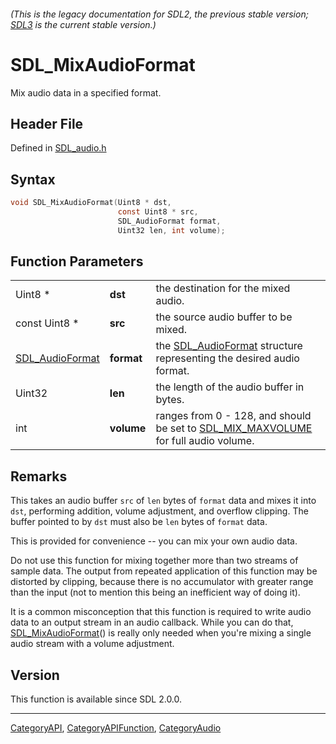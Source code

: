 ###### (This is the legacy documentation for SDL2, the previous stable version; [SDL3](https://wiki.libsdl.org/SDL3/) is the current stable version.)
# SDL_MixAudioFormat

Mix audio data in a specified format.

## Header File

Defined in [SDL_audio.h](https://github.com/libsdl-org/SDL/blob/SDL2/include/SDL_audio.h)

## Syntax

```c
void SDL_MixAudioFormat(Uint8 * dst,
                        const Uint8 * src,
                        SDL_AudioFormat format,
                        Uint32 len, int volume);
```

## Function Parameters

|                                    |            |                                                                                                         |
| ---------------------------------- | ---------- | ------------------------------------------------------------------------------------------------------- |
| Uint8 *                            | **dst**    | the destination for the mixed audio.                                                                    |
| const Uint8 *                      | **src**    | the source audio buffer to be mixed.                                                                    |
| [SDL_AudioFormat](SDL_AudioFormat) | **format** | the [SDL_AudioFormat](SDL_AudioFormat) structure representing the desired audio format.                 |
| Uint32                             | **len**    | the length of the audio buffer in bytes.                                                                |
| int                                | **volume** | ranges from 0 - 128, and should be set to [SDL_MIX_MAXVOLUME](SDL_MIX_MAXVOLUME) for full audio volume. |

## Remarks

This takes an audio buffer `src` of `len` bytes of `format` data and mixes
it into `dst`, performing addition, volume adjustment, and overflow
clipping. The buffer pointed to by `dst` must also be `len` bytes of
`format` data.

This is provided for convenience -- you can mix your own audio data.

Do not use this function for mixing together more than two streams of
sample data. The output from repeated application of this function may be
distorted by clipping, because there is no accumulator with greater range
than the input (not to mention this being an inefficient way of doing it).

It is a common misconception that this function is required to write audio
data to an output stream in an audio callback. While you can do that,
[SDL_MixAudioFormat](SDL_MixAudioFormat)() is really only needed when
you're mixing a single audio stream with a volume adjustment.

## Version

This function is available since SDL 2.0.0.

----
[CategoryAPI](CategoryAPI), [CategoryAPIFunction](CategoryAPIFunction), [CategoryAudio](CategoryAudio)

